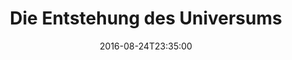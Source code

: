 ---
date: '2016-08-24T23:35:00'
talk_date: '1989-10-01T00:00:00'
talk_speakers:
  speaker1:
    name: Prof. Dr. Johannes Schmid-Burgk
title: Die Entstehung des Universums
---